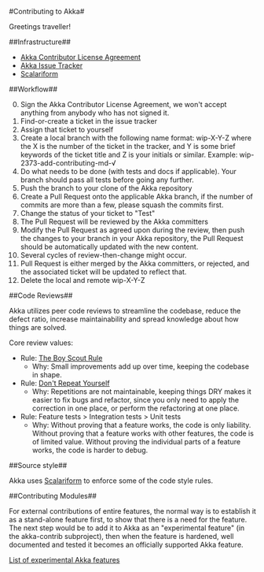 #Contributing to Akka#

Greetings traveller!

##Infrastructure##

* [Akka Contributor License Agreement](www.typesafe.com/contribute/cla)
* [Akka Issue Tracker](http://doc.akka.io/docs/akka/current/project/issue-tracking.html)
* [Scalariform](https://github.com/mdr/scalariform)

##Workflow##

0. Sign the Akka Contributor License Agreement,
   we won't accept anything from anybody who has not signed it.
1. Find-or-create a ticket in the issue tracker
2. Assign that ticket to yourself
3. Create a local branch with the following name format: wip-X-Y-Z
   where the X is the number of the ticket in the tracker,
   and Y is some brief keywords of the ticket title and Z is your initials or similar.
   Example: wip-2373-add-contributing-md-√
4. Do what needs to be done (with tests and docs if applicable).
   Your branch should pass all tests before going any further.
5. Push the branch to your clone of the Akka repository
6. Create a Pull Request onto the applicable Akka branch,
   if the number of commits are more than a few, please squash the
   commits first.
7. Change the status of your ticket to "Test"
8. The Pull Request will be reviewed by the Akka committers
9. Modify the Pull Request as agreed upon during the review,
   then push the changes to your branch in your Akka repository,
   the Pull Request should be automatically updated with the new
   content.
10. Several cycles of review-then-change might occur.
11. Pull Request is either merged by the Akka committers,
    or rejected, and the associated ticket will be updated to
    reflect that.
12. Delete the local and remote wip-X-Y-Z

##Code Reviews##

Akka utilizes peer code reviews to streamline the codebase, reduce the defect ratio,
increase maintainability and spread knowledge about how things are solved.

Core review values:

* Rule: [The Boy Scout Rule](http://programmer.97things.oreilly.com/wiki/index.php/The_Boy_Scout_Rule)
  - Why: Small improvements add up over time, keeping the codebase in shape.
* Rule: [Don't Repeat Yourself](http://programmer.97things.oreilly.com/wiki/index.php/Don't_Repeat_Yourself)
  - Why: Repetitions are not maintainable, keeping things DRY makes it easier to fix bugs and refactor,
  since you only need to apply the correction in one place, or perform the refactoring at one place.
* Rule: Feature tests > Integration tests > Unit tests
  - Why: Without proving that a feature works, the code is only liability.
         Without proving that a feature works with other features, the code is of limited value.
         Without proving the individual parts of a feature works, the code is harder to debug.

##Source style##

Akka uses [Scalariform](https://github.com/mdr/scalariform) to enforce some of the code style rules.

##Contributing Modules##

For external contributions of entire features, the normal way is to establish it
as a stand-alone feature first, to show that there is a need for the feature. The
next step would be to add it to Akka as an "experimental feature" (in the
akka-contrib subproject), then when the feature is hardened, well documented and
tested it becomes an officially supported Akka feature.

[List of experimental Akka features](http://doc.akka.io/docs/akka/current/experimental/index.html)
